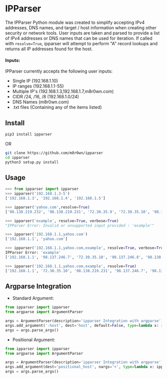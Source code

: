 # IPParser

The IPParser Python module was created to simplify accepting IPv4 addresses, DNS names, and target / host information when creating other security or network tools. User inputs are taken and parsed to provide a list of IPv4 addresses or DNS names that can be used for iteration. If called with ```resolve=True```, ipparser will attempt to perform "A" record lookups and returns all IP addresses found for the host.

#### Inputs:
IPParser currently accepts the following user inputs:
* Single IP (192.168.1.10)
* IP ranges (192.168.1.1-55)
* Multiple IP's (192.168.1.3,192.168.1.7,m8r0wn.com)
* CIDR /24, /16, /8 (192.168.1.0/24)
* DNS Names (m8r0wn.com)
* .txt files (Containing any of the items listed)

## Install
```bash
pip3 install ipparser
```
OR 
```bash
git clone https://github.com/m8r0wn/ipparser
cd ipparser
python3 setup.py install
```

## Usage
```python
>>> from ipparser import ipparser
>>> ipparser('192.168.1.3-5')
['192.168.1.3', '192.168.1.4', '192.168.1.5']

>>> ipparser('yahoo.com',resolve=True)
['98.138.219.232', '98.138.219.231', '72.30.35.9', '72.30.35.10', '98.137.246.7', '98.137.246.8']

>>> ipparser('example', resolve=True, verbose=True)
"IPParser Error: Invalid or unsupported input provided : 'example'"

>>> ipparser('192.168.1.1,yahoo.com')
['192.168.1.1', 'yahoo.com']

>>> ipparser('192.168.1.1,yahoo.com,example', resolve=True, verbose=True)
IPParser Error: 'example'
['192.168.1.1', '98.137.246.7', '72.30.35.10', '98.137.246.8', '98.138.219.231', '98.138.219.232', '72.30.35.9']

>>> ipparser('192.168.1.1,yahoo.com,example', resolve=True)
['192.168.1.1', '72.30.35.10', '98.138.219.231', '98.137.246.7', '98.137.246.8', '72.30.35.9', '98.138.219.232']
```

## Argparse Integration
* Standard Argument:
```python
from ipparser import ipparser
from argparse import ArgumentParser

args = ArgumentParser(description='ipparser Integration with argparse')
args.add_argument('-host', dest='host', default=False, type=lambda x: ipparser(x, resolve=True), help='Host Input')
args = args.parse_args()
```

* Positional Argument:
```python
from ipparser import ipparser
from argparse import ArgumentParser

args = ArgumentParser(description='ipparser Integration with argparse')
args.add_argument(dest='positional_host', nargs='+', type=lambda x: ipparser(x, resolve=False, verbose=True), help='Host Input')
args = args.parse_args()
```
